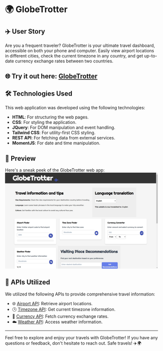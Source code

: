 # 🌍 GlobeTrotter

## ✈️ User Story

Are you a frequent traveler? GlobeTrotter is your ultimate travel dashboard, accessible on both your phone and computer. Easily view airport locations in different cities, check the current timezone in any country, and get up-to-date currency exchange rates between two countries.

## 🌐 Try it out here: [GlobeTrotter](https://yoseph.dev/globetrotter/)

## 🛠️ Technologies Used

This web application was developed using the following technologies:

- **HTML**: For structuring the web pages.
- **CSS**: For styling the application.
- **JQuery**: For DOM manipulation and event handling.
- **Tailwind CSS**: For utility-first CSS styling.
- **REST API**: For fetching data from external services.
- **MomentJS**: For date and time manipulation.

## 👀 Preview

Here's a sneak peek of the GlobeTrotter web app:
![GlobeTrotter Preview](airPlane/globe-trotter.jpeg)

## 🔗 APIs Utilized

We utilized the following APIs to provide comprehensive travel information:

- 🌐 [Airport API](https://www.nominatim.openstreetmap.org/): Retrieve airport locations.
- 🕒 [Timezone API](https://openweathermap.org/api): Get current timezone information.
- 💱 [Currency API](https://api.exchangerate.host/): Fetch currency exchange rates.
- ☁️ [Weather API](https://openweathermap.org/api): Access weather information.

---

Feel free to explore and enjoy your travels with GlobeTrotter! If you have any questions or feedback, don't hesitate to reach out. Safe travels! ✈️🌍

